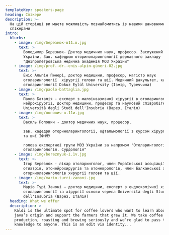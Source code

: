```yaml
---
templateKey: speakers-page
heading: Спікери
description: >-
  На цій сторінці ви маєте можливість познайомитись із нашими шановними
  спікерами
intro:
  blurbs:
    - image: /img/березнюк-в11.в.jpg
      text: >
        Bолодимир Березнюк- Доктор медичних наук, професор. Заслужений лікар
        України, Зав. кафедрою оториноларингології державного закладу
        "Дніпропетровська медична академія МОЗ України"
    - image: /img/prof.-dr.-enis-alpin-güneri-02.jpg
      text: >-
        Еніс Альпін Гюнері, доктор медицини, професор, магістр наук
        отоларингології  хірургії голови та шії. Медичний факультет, кафедра
        отоларингології Dokuz Eylül University (Ізмір, Туреччина)
    - image: /img/paolo-battaglia.jpg
      text: >
        Паоло Баталія - експерт з малоінвазивної хірургії в отоларингології та
        нейрохірургії, доктор медицини, професор та науковий співробітник
        Università degli Studi dell'Insubria (Варез, Італія)
    - image: /img/попович-в.11и.jpg
      text: >
        Василь Попович - доктор медичних наук, професор,

        зав. кафедри оториноларингології, офтальмології з курсом хірургії голови
        та шиї ІФНМУ

        голова експертної групи МОЗ України за напрямом "Отоларингологія. Дитяча
        отоларингологія. Сурдологія"
    - image: /img/bereznyuk-і.1v.jpg
      text: >-
        Ігор Березнюк - лікар отоларинголог, член Української асоціації
        отиатрів, отонейрохирургів та отоневрологів, член Балканської асоціації
        оториноларингологів хирургії голови та шії. 
    - image: /img/mario-turri-zanoni.jpg
      text: >-
        Маріо Турі Заноні – доктор медицини, експерт з ендоскопічної хірургії в
        отоларингології та хірургії основи черепа Università degli Studi
        dell'Insubria (Варез, Італія)
  heading: What we offer
  description: >
    Kaldi is the ultimate spot for coffee lovers who want to learn about their
    java’s origin and support the farmers that grew it. We take coffee
    production, roasting and brewing seriously and we’re glad to pass that
    knowledge to anyone. This is an edit via identity...
---
```


